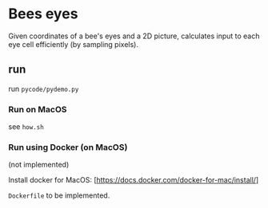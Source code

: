 # Bees eyes

Given coordinates of a bee's eyes and a 2D picture,
calculates input to each eye cell efficiently (by sampling pixels).



## run
run `pycode/pydemo.py`

### Run on MacOS
see `how.sh`
### Run using Docker (on MacOS)
(not implemented)

Install docker for MacOS:
[https://docs.docker.com/docker-for-mac/install/]

`Dockerfile` to be implemented.
